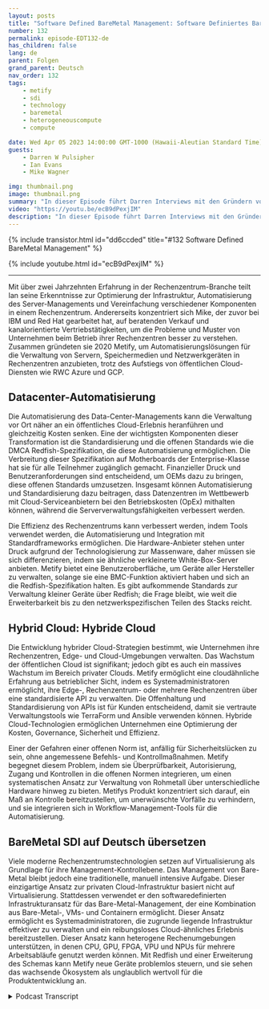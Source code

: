 ```yaml
---
layout: posts
title: "Software Defined BareMetal Management: Software Definiertes Bare-Metal-Management"
number: 132
permalink: episode-EDT132-de
has_children: false
lang: de
parent: Folgen
grand_parent: Deutsch
nav_order: 132
tags:
    - metify
    - sdi
    - technology
    - baremetal
    - heterogeneouscompute
    - compute

date: Wed Apr 05 2023 14:00:00 GMT-1000 (Hawaii-Aleutian Standard Time)
guests:
    - Darren W Pulsipher
    - Ian Evans
    - Mike Wagner

img: thumbnail.png
image: thumbnail.png
summary: "In dieser Episode führt Darren Interviews mit den Gründern von Metify, Ian Evans und Mike Wagner, über ihren einzigartigen Ansatz zur Verwaltung von Bare-Metal-Software-definierter Infrastruktur unter Verwendung des Redfish-Standards."
video: "https://youtu.be/ecB9dPexjIM"
description: "In dieser Episode führt Darren Interviews mit den Gründern von Metify, Ian Evans und Mike Wagner, über ihren einzigartigen Ansatz zur Verwaltung von Bare-Metal-Software-definierter Infrastruktur unter Verwendung des Redfish-Standards."
---
```


<div>
{% include transistor.html id="dd6ccded" title="#132 Software Defined BareMetal Management" %}

{% include youtube.html id="ecB9dPexjIM" %}
</div>

---

Mit über zwei Jahrzehnten Erfahrung in der Rechenzentrum-Branche teilt Ian seine Erkenntnisse zur Optimierung der Infrastruktur, Automatisierung des Server-Managements und Vereinfachung verschiedener Komponenten in einem Rechenzentrum. Andererseits konzentriert sich Mike, der zuvor bei IBM und Red Hat gearbeitet hat, auf beratenden Verkauf und kanalorientierte Vertriebstätigkeiten, um die Probleme und Muster von Unternehmen beim Betrieb ihrer Rechenzentren besser zu verstehen. Zusammen gründeten sie 2020 Metify, um Automatisierungslösungen für die Verwaltung von Servern, Speichermedien und Netzwerkgeräten in Rechenzentren anzubieten, trotz des Aufstiegs von öffentlichen Cloud-Diensten wie RWC Azure und GCP.

## Datacenter-Automatisierung

Die Automatisierung des Data-Center-Managements kann die Verwaltung vor Ort näher an ein öffentliches Cloud-Erlebnis heranführen und gleichzeitig Kosten senken. Eine der wichtigsten Komponenten dieser Transformation ist die Standardisierung und die offenen Standards wie die DMCA Redfish-Spezifikation, die diese Automatisierung ermöglichen. Die Verbreitung dieser Spezifikation auf Motherboards der Enterprise-Klasse hat sie für alle Teilnehmer zugänglich gemacht. Finanzieller Druck und Benutzeranforderungen sind entscheidend, um OEMs dazu zu bringen, diese offenen Standards umzusetzen. Insgesamt können Automatisierung und Standardisierung dazu beitragen, dass Datenzentren im Wettbewerb mit Cloud-Serviceanbietern bei den Betriebskosten (OpEx) mithalten können, während die Serververwaltungsfähigkeiten verbessert werden.

Die Effizienz des Rechenzentrums kann verbessert werden, indem Tools verwendet werden, die Automatisierung und Integration mit Standardframeworks ermöglichen. Die Hardware-Anbieter stehen unter Druck aufgrund der Technologisierung zur Massenware, daher müssen sie sich differenzieren, indem sie ähnliche verkleinerte White-Box-Server anbieten. Metify bietet eine Benutzeroberfläche, um Geräte aller Hersteller zu verwalten, solange sie eine BMC-Funktion aktiviert haben und sich an die Redfish-Spezifikation halten. Es gibt aufkommende Standards zur Verwaltung kleiner Geräte über Redfish; die Frage bleibt, wie weit die Erweiterbarkeit bis zu den netzwerkspezifischen Teilen des Stacks reicht.

## Hybrid Cloud: Hybride Cloud

Die Entwicklung hybrider Cloud-Strategien bestimmt, wie Unternehmen ihre Rechenzentren, Edge- und Cloud-Umgebungen verwalten. Das Wachstum der öffentlichen Cloud ist signifikant; jedoch gibt es auch ein massives Wachstum im Bereich privater Clouds. Metify ermöglicht eine cloudähnliche Erfahrung aus betrieblicher Sicht, indem es Systemadministratoren ermöglicht, ihre Edge-, Rechenzentrum- oder mehrere Rechenzentren über eine standardisierte API zu verwalten. Die Offenhaltung und Standardisierung von APIs ist für Kunden entscheidend, damit sie vertraute Verwaltungstools wie TerraForm und Ansible verwenden können. Hybride Cloud-Technologien ermöglichen Unternehmen eine Optimierung der Kosten, Governance, Sicherheit und Effizienz.

Einer der Gefahren einer offenen Norm ist, anfällig für Sicherheitslücken zu sein, ohne angemessene Befehls- und Kontrollmaßnahmen. Metify begegnet diesem Problem, indem sie Überprüfbarkeit, Autorisierung, Zugang und Kontrollen in die offenen Normen integrieren, um einen systematischen Ansatz zur Verwaltung von Rohmetall über unterschiedliche Hardware hinweg zu bieten. Metifys Produkt konzentriert sich darauf, ein Maß an Kontrolle bereitzustellen, um unerwünschte Vorfälle zu verhindern, und sie integrieren sich in Workflow-Management-Tools für die Automatisierung.

## BareMetal SDI auf Deutsch übersetzen

Viele moderne Rechenzentrumstechnologien setzen auf Virtualisierung als Grundlage für ihre Management-Kontrollebene. Das Management von Bare-Metal bleibt jedoch eine traditionelle, manuell intensive Aufgabe. Dieser einzigartige Ansatz zur privaten Cloud-Infrastruktur basiert nicht auf Virtualisierung. Stattdessen verwendet er den softwaredefinierten Infrastrukturansatz für das Bare-Metal-Management, der eine Kombination aus Bare-Metal-, VMs- und Containern ermöglicht. Dieser Ansatz ermöglicht es Systemadministratoren, die zugrunde liegende Infrastruktur effektiver zu verwalten und ein reibungsloses Cloud-ähnliches Erlebnis bereitzustellen. Dieser Ansatz kann heterogene Rechenumgebungen unterstützen, in denen CPU, GPU, FPGA, VPU und NPUs für mehrere Arbeitsabläufe genutzt werden können. Mit Redfish und einer Erweiterung des Schemas kann Metify neue Geräte problemlos steuern, und sie sehen das wachsende Ökosystem als unglaublich wertvoll für die Produktentwicklung an.



<details>
<summary> Podcast Transcript </summary>

<p></p>

</details>
